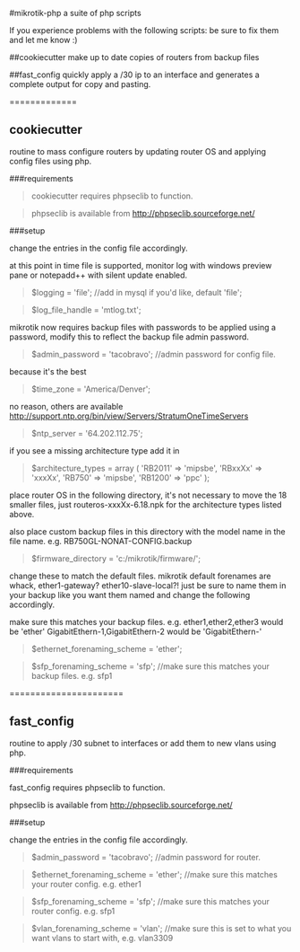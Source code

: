 #mikrotik-php
a suite of php scripts 

If you experience problems with the following scripts:
be sure to fix them and let me know :)

##cookiecutter
make up to date copies of routers from backup files

##fast_config
quickly apply a /30 ip to an interface and generates a complete output for copy and pasting.

=============


## cookiecutter


routine to mass configure routers by updating router OS and applying config files using php.

###requirements

>cookiecutter requires phpseclib to function. 

>phpseclib is available from http://phpseclib.sourceforge.net/


###setup

change the entries in the config file accordingly.

at this point in time file is supported, monitor log with windows preview pane or notepadd++ with silent update enabled.

>$logging = 'file'; //add in mysql if you'd like, default 'file';

>$log_file_handle = 'mtlog.txt';

mikrotik now requires backup files with passwords to be applied using a password, modify this to reflect the backup file admin password. 

>$admin_password = 'tacobravo'; //admin password for config file.

because it's the best

>$time_zone = 'America/Denver';

no reason, others are available http://support.ntp.org/bin/view/Servers/StratumOneTimeServers

>$ntp_server = '64.202.112.75';

if you see a missing architecture type add it in

>$architecture_types = array (
>	'RB2011' => 'mipsbe',
>	'RBxxXx' => 'xxxXx',
>	'RB750' => 'mipsbe',
>	'RB1200' => 'ppc'
>);

place router OS in the following directory, it's not necessary to move the 18 smaller files, just routeros-xxxXx-6.18.npk for the architecture types listed above.

also place custom backup files in this directory with the model name in the file name. e.g. RB750GL-NONAT-CONFIG.backup

>$firmware_directory = 'c:/mikrotik/firmware/';

change these to match the default files. mikrotik default forenames are whack, ether1-gateway? ether10-slave-local?! just be sure to name them in your backup like you want them named and change the following accordingly.

make sure this matches your backup files. e.g. ether1,ether2,ether3 would be 'ether' GigabitEthern-1,GigabitEthern-2 would be 'GigabitEthern-'

>$ethernet_forenaming_scheme = 'ether'; 

>$sfp_forenaming_scheme = 'sfp'; //make sure this matches your backup files. e.g. sfp1

======================

## fast_config

routine to apply /30 subnet to interfaces or add them to new vlans using php.

###requirements

fast_config requires phpseclib to function. 

phpseclib is available from http://phpseclib.sourceforge.net/


###setup

change the entries in the config file accordingly.

>$admin_password = 'tacobravo'; //admin password for router.

>$ethernet_forenaming_scheme = 'ether'; //make sure this matches your router config. e.g. ether1 

>$sfp_forenaming_scheme = 'sfp'; //make sure this matches your router config. e.g. sfp1

>$vlan_forenaming_scheme = 'vlan'; //make sure this is set to what you want vlans to start with, e.g. vlan3309
